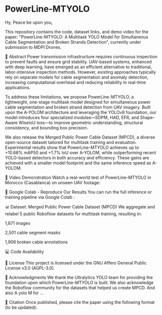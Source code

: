 # PowerLine-MTYOLO

Hy, Peace be upon you,

This repository contains the code, dataset links, and demo video for the paper:
"PowerLine-MTYOLO: A Multitask YOLO Model for Simultaneous Cable Segmentation and Broken Strands Detection", currently under submission to MDPI Drones.

📜 Abstract
Power transmission infrastructure requires continuous inspection to prevent faults and ensure grid stability. UAV-based systems, enhanced with deep learning, have emerged as an efficient alternative to traditional, labor-intensive inspection methods. However, existing approaches typically rely on separate models for cable segmentation and anomaly detection, increasing computational overhead and reducing reliability in real-time applications.

To address these limitations, we propose PowerLine-MTYOLO, a lightweight, one-stage multitask model designed for simultaneous power cable segmentation and broken strand detection from UAV imagery. Built upon the A-YOLOM architecture and leveraging the YOLOv8 foundation, our model introduces four specialized modules—SDPM, HAD, EFR, and Shape-Aware WiseIoU loss—to improve geometric understanding, structural consistency, and bounding box precision.

We also release the Merged Public Power Cable Dataset (MPCD), a diverse open-source dataset tailored for multitask training and evaluation. Experimental results show that PowerLine-MTYOLO achieves up to +10.68% mAP50 and +1.7% IoU over A-YOLOM, while outperforming recent YOLO-based detectors in both accuracy and efficiency. These gains are achieved with a smaller model footprint and the same inference speed as A-YOLOM.

🎥 Video Demonstration
Watch a real-world test of PowerLine-MTYOLO in Morocco (Casablanca) on unseen UAV footage:

🧪 Google Colab - Reproduce Our Results
You can run the full inference or training pipeline via Google Colab :

📊 Dataset: Merged Public Power Cable Dataset (MPCD)
We aggregate and relabel 5 public Roboflow datasets for multitask training, resulting in:

1,871 images

2,501 cable segment masks

1,906 broken cable annotations



💻 Code Availability


📄 License
This project is licensed under the GNU Affero General Public License v3.0 (AGPL-3.0).

🙏 Acknowledgments
We thank the Ultralytics YOLO team for providing the foundation upon which PowerLine-MTYOLO is built.
We also acknowledge the Roboflow community for the datasets that helped us create MPCD.
And also A yolo M for ...

📌 Citation
Once published, please cite the paper using the following format (to be updated): 
